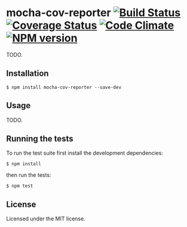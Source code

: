 # mocha-cov-reporter [![Build Status](https://travis-ci.org/clebert/mocha-cov-reporter.png?branch=master)](https://travis-ci.org/clebert/mocha-cov-reporter) [![Coverage Status](https://coveralls.io/repos/clebert/mocha-cov-reporter/badge.png)](https://coveralls.io/r/clebert/mocha-cov-reporter) [![Code Climate](https://codeclimate.com/github/clebert/mocha-cov-reporter.png)](https://codeclimate.com/github/clebert/mocha-cov-reporter) [![NPM version](https://badge.fury.io/js/mocha-cov-reporter.png)](http://badge.fury.io/js/mocha-cov-reporter)

TODO.

## Installation

    $ npm install mocha-cov-reporter --save-dev

## Usage

TODO.

## Running the tests

To run the test suite first install the development dependencies:

    $ npm install

then run the tests:

    $ npm test

## License

Licensed under the MIT license.
